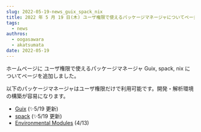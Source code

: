 ```yaml
---
slug: 2022-05-19-news_guix_spack_nix
title: 2022 年 5 月 19 日(木) ユーザ権限で使えるパッケージマネージャについてページを追加しました
tags:
  - news
authros:
  - oogasawara
  - akatsumata
date: 2022-05-19
---
```


ホームページに ユーザ権限で使えるパッケージマネージャ Guix, spack, nix についてページを追加しました。

以下のパッケージマネージャはユーザ権限だけで利用可能です。開発・解析環境の構築が容易になります。

- [Guix](/software/guix) (&#x2728;5/19 更新)
- [spack](/software/spack/install_spack) (&#x2728;5/19 更新)
- [Environmental Modules](/software/environmental_modules/) (4/13)


